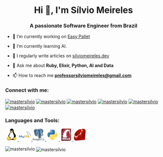 <h1 align="center">Hi 👋, I'm Sílvio Meireles</h1>
<h3 align="center">A passionate Software Engineer from Brazil</h3>

- 🔭 I’m currently working on [Easy Pallet](https://easypallet.com.br)

- 🌱 I’m currently learning AI.

- 📝 I regularly write articles on [silviomeireles.dev](silviomeireles.dev)

- 💬 Ask me about **Ruby, Elixir, Python, AI and Data**

- 📫 How to reach me **professorsilviomeireles@gmail.com**

<h3 align="left">Connect with me:</h3>
<p align="left">
<a href="https://fb.com/silviomeireles.dev" target="blank"><img align="center" src="https://cdn.jsdelivr.net/npm/simple-icons@3.0.1/icons/facebook.svg" alt="mastersilvio" height="30" width="40" /></a>
<a href="https://instagram.com/silviomeireles.dev" target="blank"><img align="center" src="https://cdn.jsdelivr.net/npm/simple-icons@3.0.1/icons/instagram.svg" alt="mastersilvio" height="30" width="40" /></a>
<a href="https://twitter.com/silviojmeireles" target="blank"><img align="center" src="https://cdn.jsdelivr.net/npm/simple-icons@3.0.1/icons/twitter.svg" alt="mastersilvio" height="30" width="40" /></a>
<a href="https://linkedin.com/in/mastersilvio" target="blank"><img align="center" src="https://cdn.jsdelivr.net/npm/simple-icons@3.0.1/icons/linkedin.svg" alt="mastersilvio" height="30" width="40" /></a>
<a href="https://dev.to/mastersilvio" target="blank"><img align="center" src="https://cdn.jsdelivr.net/npm/simple-icons@3.0.1/icons/dev-dot-to.svg" alt="mastersilvio" height="30" width="40" /></a>
<a href="https://kaggle.com/mastersilvio" target="blank"><img align="center" src="https://cdn.jsdelivr.net/npm/simple-icons@3.0.1/icons/kaggle.svg" alt="mastersilvio" height="30" width="40" /></a>
</p>

<h3 align="left">Languages and Tools:</h3>
<p align="left"> <a href="https://www.linux.org/" target="_blank"> <img src="https://raw.githubusercontent.com/devicons/devicon/master/icons/linux/linux-original.svg" alt="linux" width="40" height="40"/> </a> <a href="https://www.mysql.com/" target="_blank"> <img src="https://raw.githubusercontent.com/devicons/devicon/master/icons/mysql/mysql-original-wordmark.svg" alt="mysql" width="40" height="40"/> </a> <a href="https://www.postgresql.org" target="_blank"> <img src="https://raw.githubusercontent.com/devicons/devicon/master/icons/postgresql/postgresql-original-wordmark.svg" alt="postgresql" width="40" height="40"/> </a> <a href="https://www.python.org" target="_blank"> <img src="https://raw.githubusercontent.com/devicons/devicon/master/icons/python/python-original.svg" alt="python" width="40" height="40"/> </a> <a href="https://rubyonrails.org" target="_blank"> <img src="https://raw.githubusercontent.com/devicons/devicon/master/icons/rails/rails-original-wordmark.svg" alt="rails" width="40" height="40"/> </a> <a href="https://www.ruby-lang.org/en/" target="_blank"> <img src="https://raw.githubusercontent.com/devicons/devicon/master/icons/ruby/ruby-original.svg" alt="ruby" width="40" height="40"/> </a> </p>

<p><img align="left" src="https://github-readme-stats.vercel.app/api/top-langs?username=mastersilvio&show_icons=true&locale=en&layout=compact" alt="mastersilvio" /></p>

<p>&nbsp;<img align="center" src="https://github-readme-stats.vercel.app/api?username=mastersilvio&show_icons=true&locale=en" alt="mastersilvio" /></p>
